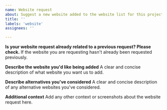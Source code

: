 ```yaml
---
name: Website request
about: Suggest a new website added to the website list for this project
title: ''
labels: 'website'
assignees: ''

---
```


**Is your website request already related to a previous request? Please check.**
If the website you are requesting hasn't already been requested previously.

**Describe the website you'd like being added**
A clear and concise description of what website you want us to add.

**Describe alternatives you've considered**
A clear and concise description of any alternative websites you've considered.

**Additional context**
Add any other context or screenshots about the website request here.
